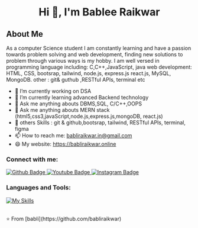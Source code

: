 <h1 align="center">Hi 👋, I'm Bablee Raikwar</h1>
<h2> About Me</h2>
<p>As a computer Science student I am constantly learning and have a passion towards problem solving and web development, finding new solutions to problem through various ways is my hobby. I am well versed in programming language including: C,C++,JavaScript, java
web development: HTML, CSS, bootsrap, tailwind, node.js, express.js  react.js, MySQL, MongoDB.
other : git& guthub ,RESTful APIs, terminal etc</p>

- 🔭 I’m currently working on DSA
- 🌱 I’m currently learning  advanced Backend technology
- 💬 Ask me anything abouts DBMS,SQL, C/C++,OOPS
- 💬 Ask me anything abouts MERN stack (html5,css3,javaScript,node.js,express.js,mongoDB, react.js)
- 💬 others Skills : git & github,bootsrap, tailwind, RESTful APIs, terminal, figma
- 📫 How to reach me: babliraikwar.in@gmail.com
- 😄 My website: https://babliraikwar.online  
### Connect with me:
<div id="badges">
  <a href="https://github.com/babliraikwar">
    <img src="https://img.shields.io/badge/Github-white?style=for-the-badge&logo=Github&logoColor=black" alt="Github Badge"/>
  </a>
  <a href="https://www.youtube.com/channel/babliraikwar890">
    <img src="https://img.shields.io/badge/YouTube-red?style=for-the-badge&logo=youtube&logoColor=white" alt="Youtube Badge"/>
  </a>
   <a href="https://www.instagram.com/Engineergirl2023">
    <img src="https://img.shields.io/badge/Instagram-purple?style=for-the-badge&logo=instagram&logoColor=white" alt="Instagram Badge"/>
  </a>

   
</div>

### Languages and Tools:
[![My Skills](https://skillicons.dev/icons?i=c,cpp,html,css,js,figma,bootsrap)](https://skillicons.dev)


<br>
⭐️ From [babli](https://github.com/babliraikwar)
